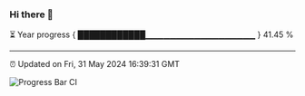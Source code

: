### Hi there 👋

⏳ Year progress { ████████████▁▁▁▁▁▁▁▁▁▁▁▁▁▁▁▁▁▁ } 41.45 %

---

⏰ Updated on Fri, 31 May 2024 16:39:31 GMT

![Progress Bar CI](https://github.com/IshwaranRudhara/GIT-ACTION/workflows/Progress%20Bar%20CI/badge.svg)
